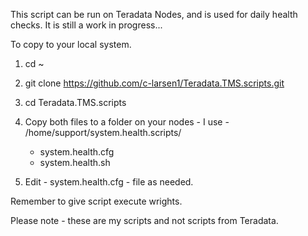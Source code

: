 This script can be run on Teradata Nodes, and is used for daily health checks.
It is still a work in progress...

To copy to your local system.

1) cd ~

2) git clone https://github.com/c-larsen1/Teradata.TMS.scripts.git

3) cd Teradata.TMS.scripts

4) Copy both files to a folder on your nodes - I use - /home/support/system.health.scripts/

   - system.health.cfg
   - system.health.sh
   
5) Edit - system.health.cfg - file as needed.
   
Remember to give script execute wrights.

Please note - these are my scripts and not scripts from Teradata.
